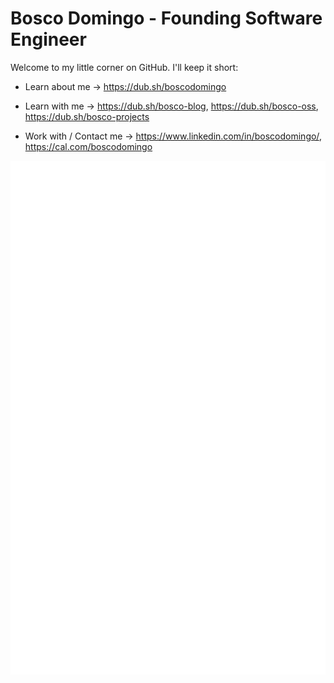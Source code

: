 # Bosco Domingo - Founding Software Engineer

Welcome to my little corner on GitHub. I'll keep it short:

- Learn about me -> https://dub.sh/boscodomingo

- Learn with me -> https://dub.sh/bosco-blog, https://dub.sh/bosco-oss, https://dub.sh/bosco-projects

- Work with / Contact me -> https://www.linkedin.com/in/boscodomingo/, https://cal.com/boscodomingo

<picture>
  <img src="/assets/github-metrics.svg" alt="GitHub Metrics, provided by https://github.com/lowlighter/metrics">
</picture>
<!--
**BoscoDomingo/BoscoDomingo** is a ✨ _special_ ✨ repository because its `README.md` (this file) appears on your GitHub profile.

Here are some ideas to get you started:

- 🔭 I’m currently working on ...
- 🌱 I’m currently learning ...
- 👯 I’m looking to collaborate on ...
- 🤔 I’m looking for help with ...
- 💬 Ask me about ...
- 📫 How to reach me: ...
- 😄 Pronouns: ...
- ⚡ Fun fact: ...
-->
